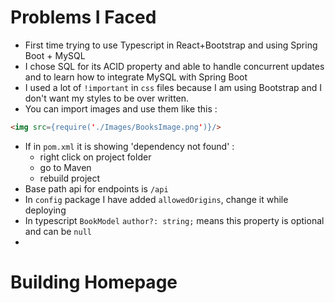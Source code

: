 # Problems I Faced
- First time trying to use Typescript in React+Bootstrap and using Spring Boot + MySQL
- I chose SQL for its ACID property and able to handle concurrent updates and to learn how to integrate MySQL with Spring Boot
- I used a lot of `!important` in `css` files because I am using Bootstrap and I don't want my styles to be over written.
-  You can import images and use them like this : 
```Html
<img src={require('./Images/BooksImage.png')}/>
```

- If  in `pom.xml` it is showing 'dependency not found' :  
	- right click on project folder
	- go to Maven
	- rebuild project
- Base path api for endpoints is `/api`
- In `config` package I have added `allowedOrigins`, change it while deploying
- In typescript `BookModel` `author?: string;` means this property is optional and can be `null`
- 

# Building Homepage
